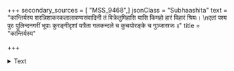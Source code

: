 +++
secondary_sources = [ "MSS_9468",]
jsonClass = "Subhaashita"
text = "कान्तिर्यस्य शरन्निशाकरकलालावण्यसंवादिनी तं विक्रेतुमिहासि यासि किमहो हारं विहारं श्रियः।  \nएतां पश्य पुरः पुलिन्दनगरीं भूपाः कुरङ्गीदृशां यत्रैता गलकन्दले च कुचयोरङ्के च गुञ्जास्रजः॥"
title = "कान्तिर्यस्य"

+++

<details><summary>Text</summary>

कान्तिर्यस्य शरन्निशाकरकलालावण्यसंवादिनी तं विक्रेतुमिहासि यासि किमहो हारं विहारं श्रियः।  
एतां पश्य पुरः पुलिन्दनगरीं भूपाः कुरङ्गीदृशां यत्रैता गलकन्दले च कुचयोरङ्के च गुञ्जास्रजः॥
</details>
